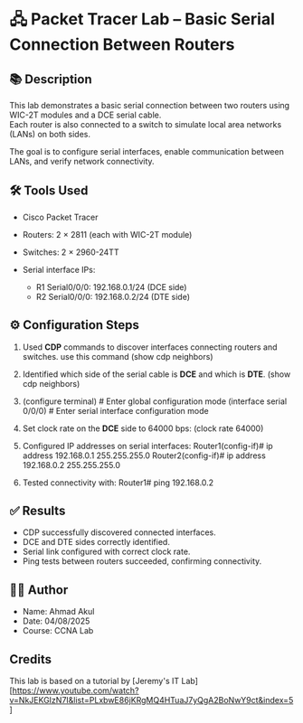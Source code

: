 # 🖧 Packet Tracer Lab – Basic Serial Connection Between Routers

## 📚 Description

This lab demonstrates a basic serial connection between two routers using WIC-2T modules and a DCE serial cable.  
Each router is also connected to a switch to simulate local area networks (LANs) on both sides.

The goal is to configure serial interfaces, enable communication between LANs, and verify network connectivity.

## 🛠️ Tools Used

- Cisco Packet Tracer
- Routers: 2 × 2811 (each with WIC-2T module)
- Switches: 2 × 2960-24TT


- Serial interface IPs:
  - R1 Serial0/0/0: 192.168.0.1/24 (DCE side)
  - R2 Serial0/0/0: 192.168.0.2/24 (DTE side)

## ⚙️ Configuration Steps

1. Used **CDP** commands to discover interfaces connecting routers and switches. use this command (show cdp neighbors) 
2. Identified which side of the serial cable is **DCE** and which is **DTE**. (show cdp neighbors)
3. (configure terminal)               # Enter global configuration mode
   (interface serial 0/0/0)           # Enter serial interface configuration mode
4. Set clock rate on the **DCE** side to 64000 bps:  (clock rate 64000)   


5. Configured IP addresses on serial interfaces:
Router1(config-if)# ip address 192.168.0.1 255.255.255.0
Router2(config-if)# ip address 192.168.0.2 255.255.255.0

6. Tested connectivity with:
Router1# ping 192.168.0.2

## ✅ Results

- CDP successfully discovered connected interfaces.
- DCE and DTE sides correctly identified.
- Serial link configured with correct clock rate.
- Ping tests between routers succeeded, confirming connectivity.

## 👨‍💻 Author

- Name: Ahmad Akul  
- Date: 04/08/2025  
- Course: CCNA Lab

## Credits

This lab is based on a tutorial by [Jeremy's IT Lab][https://www.youtube.com/watch?v=NkJEKGIzN7I&list=PLxbwE86jKRgMQ4HTuaJ7yQgA2BoNwY9ct&index=5]

